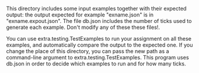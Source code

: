This directory includes some input examples together with their expected output: the output expected for example "exname.json" is in "exname.expout.json". The file db.json includes the number of ticks used to generate each example. Don't modify any of these these files!.


You can use extra.testing.TestExamples to run your assignment on all these examples, and automatically compare the output to the expected one. If you change the place of this directory, you can pass the new path as a command-line argument to extra.testing.TestExamples. This program uses db.json in order to decide which examples to run and for how many ticks.
